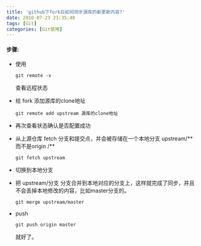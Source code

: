 ```yaml
---
title: 'github下fork后如何同步源库的新更新内容?'
date: 2016-07-23 21:35:40
tags: [Git]
categories: [Git使用]
---
```

#### 步骤:

*   使用

    ```
    git remote -v

    ```

    查看远程状态



*   给 fork 添加源库的clone地址

    ```
    git remote add upstream 源库的clone地址

    ```

*   再次查看状态确认是否配置成功



*   从上源仓库 fetch 分支和提交点，并会被存储在一个本地分支 upstream/** 而不是origin /**

    ```
    git fetch upstream

    ```

*   切换到本地分支

*   把 upstream/分支 分支合并到本地对应的分支上，这样就完成了同步，并且不会丢掉本地修改的内容，比如master分支的。

    ```
    git merge upstream/master

    ```

*   push

    ```
    git push origin master

    ```

    就好了。

